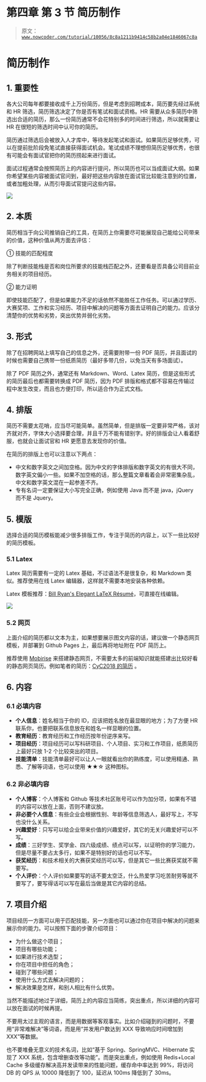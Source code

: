 # 第四章 第 3 节 简历制作

> 原文：[`www.nowcoder.com/tutorial/10056/8c8a1211b9414c58b2a04e1846067c8a`](https://www.nowcoder.com/tutorial/10056/8c8a1211b9414c58b2a04e1846067c8a)

# 简历制作

## 1\. 重要性

各大公司每年都要接收成千上万份简历，但是考虑到招聘成本，简历要先经过系统和 HR 筛选，简历筛选决定了你是否有笔试和面试资格。HR 需要从众多简历中筛选出合适的简历，那么一份简历通常不会花特别多的时间进行筛选，所以就需要让 HR 在很短的筛选时间中认可你的简历。

简历通过筛选后会被放入人才库中，等待发起笔试和面试。如果简历足够优秀，可以在提前批阶段免笔试直接获得面试机会。笔试成绩不理想但简历足够优秀，也很有可能会有面试官把你的简历捞起来进行面试。

面试过程通常会按照简历上的内容进行提问，所以简历也可以当成面试大纲。如果你希望某些内容被面试官问到，最好把这些内容放在面试官比较能注意到的位置，或者加粗处理，从而引导面试官提问这些内容。

![](img/3ac45241ea2ed3b53ca200b9796abd7b.png)

## 2\. 本质

简历相当于向公司推销自己的工具，在简历上你需要尽可能展现自己能给公司带来的价值，这种价值从两方面去评估：

① 技能的匹配程度

除了判断技能栈是否和岗位所要求的技能栈匹配之外，还要看是否具备公司目前业务相关的项目经历。

② 能力证明

即使技能匹配了，但是如果能力不足的话依然不能胜任工作任务。可以通过学历、大赛奖项、工作和实习经历、项目中解决的问题等方面去证明自己的能力。应该分清楚你的优势和劣势，突出优势并弱化劣势。

## 3\. 形式

除了在招聘网站上填写自己的信息之外，还需要附带一份 PDF 简历，并且面试的时候也需要自己携带一份纸质简历（最好多带几份，以免当天有多场面试）。

除了 PDF 简历之外，通常还有 Markdown、Word、Latex 简历，但是这些形式的简历最后也都需要转换成 PDF 简历，因为 PDF 排版和格式都不容易在传输过程中发生改变，而且也方便打印，所以适合作为正式文档。

## 4\. 排版

简历不需要太花哨，应当尽可能简单。虽然简单，但是排版一定要非常严格，该对齐就对齐，字体大小选择要合理，并且千万不能有错别字。好的排版会让人看着舒服，也就会让面试官和 HR 更愿意去发现你的价值。

在简历的排版上也可以注意以下两点：

*   中文和数字英文之间加空格。因为中文的字体排版和数字英文的有很大不同，数字英文偏小一些。如果不加空格的话，那么整篇文章看着会非常密集杂乱，中文和数字英文混在一起参差不齐。
*   专有名词一定要保证大小写完全正确，例如使用 Java 而不是 java，jQuery 而不是 Jquery。

## 5\. 模版

选择合适的简历模板能减少很多排版工作，专注于简历的内容上，以下一些比较好的简历模板。

### 5.1 Latex

Latex 简历需要有一定的 Latex 基础，不过语法不是很复杂，和 Markdown 类似。推荐使用在线 Latex 编辑器，这样就不需要本地安装各种依赖。

Latex 模板推荐：[Bill Ryan's Elegant LaTeX Résumé](https://www.overleaf.com/latex/templates/bill-ryans-elegant-latex-resume/xcqmhktmzmsw)，可直接在线编辑。

![](img/29813140047899e717a6514820241cd3.png)

### 5.2 网页

上面介绍的简历都以文本为主，如果想要展示图文内容的话，建议做一个静态网页模板，并部署到 Github Pages 上，最后再将地址附在 PDF 简历上。

推荐使用 [Mobirise](https://mobirise.com/) 来搭建静态网页，不需要太多的前端知识就能搭建出比较好看的静态网页简历。例如笔者的简历：[CyC2018 的简历](https://cyc2018.github.io/) 。

## 6\. 内容

### 6.1 必填内容

*   **个人信息**：姓名相当于你的 ID，应该把姓名放在最显眼的地方；为了方便 HR 联系你，也要把联系信息放在和姓名一样显眼的位置。
*   **教育经历**：教育经历和工作经历按年份逆序来写。
*   **项目经历**：项目经历可以写科研项目、个人项目、实习和工作项目，纸质简历上最好只放 1-2 个比较突出的项目。
*   **技能清单**：技能清单最好可以让人一眼就看出你的熟练度，可以使用精通、熟悉、了解等词语，也可以使用 ★★☆ 这种图标。

### 6.2 非必填内容

*   **个人博客**：个人博客和 Github 等技术社区账号可以作为加分项，如果有不错的内容可以放在上面，否则不建议放。
*   **非必要个人信息**：有些企业会根据性别、年龄等信息筛选人，最好写上，不写也没什么关系。
*   **兴趣爱好**：只写可以给企业带来价值的兴趣爱好，其它的无关兴趣爱好可以不写。
*   **成绩**：三好学生、奖学金、四六级成绩、绩点可以写，以证明你的学习能力，但是尽量不要占太多行，如果不是特别好的话也可以不写。
*   **获奖经历**：和技术相关的大赛获奖经历可以写，但是其它一些比赛获奖就不需要写。
*   **个人评价**：个人评价如果要写的话不要太空泛，什么热爱学习吃苦耐劳等就不要写了，要写得话可以写在最后当做是其它内容的总结。

## 7\. 项目介绍

项目经历一方面可以用于匹配技能，另一方面也可以通过你在项目中解决的问题来展示你的能力。可以按照下面的步骤介绍项目：

*   为什么做这个项目；
*   项目有哪些功能；
*   如果进行技术选型；
*   你在项目中担任的角色；
*   碰到了哪些问题；
*   使用什么方式去解决问题的；
*   解决效果是怎样，和别人相比有什么优势。

当然不能描述地过于详细，简历上的内容应当简练，突出重点，所以详细的内容可以放在面试的时候再提。

不要用太过主观的语言，而是用数据等客观事实。比如介绍碰到的问题时，不要用“非常难解决”等词语，而是用“并发用户数达到 XXX 导致响应时间增加到 XXX”等数据。

也不要堆叠无意义的技术名词，比如“基于 Spring、SpringMVC、Hibernate 实现了 XXX 系统，包含增删查改等功能”。而是突出重点，例如使用 Redis+Local Cache 多级缓存解决高并发读带来的性能问题，缓存命中率达到 99%，将访问 DB 的 QPS 从 10000 降低到了 100，延迟从 100ms 降低到了 30ms。